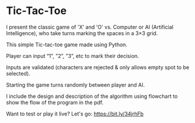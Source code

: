 # Tic-Tac-Toe

I present the classic game of 'X' and 'O' vs. Computer or AI (Artificial Intelligence), who take turns marking the spaces in a 3×3 grid.

This simple Tic-tac-toe game made using Python.

Player can input “1”, ”2”, ”3”, etc to mark their decision.

Inputs are validated (characters are rejected & only allows empty spot to be selected).

Starting the game turns randomly between player and AI.

I include the design and description of the algorithm using flowchart to show the flow of the program in the pdf.

Want to test or play it live? Let's go: https://bit.ly/34jrhFb
